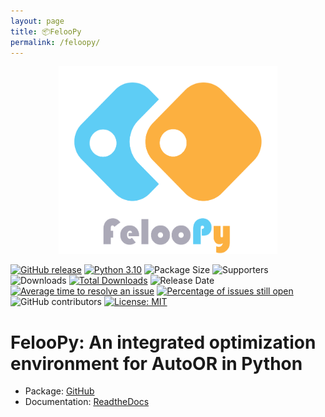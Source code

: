 ```yaml
---
layout: page
title: 📦FelooPy
permalink: /feloopy/
---
```


<p align="center">
  <img title="FelooPy Library in Python" alt="FelooPy Library in Python" src="/images/feloopy.png" width="350" height="300">
</p>


[![GitHub release](https://img.shields.io/badge/version-0.2.6-orange.svg)](https://github.com/ktafakkori/feloopy/releases)
[![Python 3.10](https://img.shields.io/badge/python-3.10-blue.svg)](https://www.python.org/downloads/release/python-310/)
![Package Size](https://img.shields.io/github/languages/code-size/ktafakkori/feloopy)
![Supporters](https://img.shields.io/github/stars/ktafakkori/feloopy)
![Downloads](https://img.shields.io/pypi/dm/feloopy.svg)
[![Total Downloads](https://static.pepy.tech/personalized-badge/feloopy?period=total&units=international_system&left_color=grey&right_color=blue&left_text=downloads)](https://pepy.tech/project/feloopy)
![Release Date](https://img.shields.io/github/release-date/ktafakkori/feloopy.svg)
[![Average time to resolve an issue](http://isitmaintained.com/badge/resolution/ktafakkori/feloopy.svg)](http://isitmaintained.com/project/ktafakkori/feloopy "Average time to resolve an issue")
[![Percentage of issues still open](http://isitmaintained.com/badge/open/ktafakkori/feloopy.svg)](http://isitmaintained.com/project/ktafakkori/feloopy "Percentage of issues still open")
![GitHub contributors](https://img.shields.io/github/contributors/ktafakkori/feloopy.svg)
[![License: MIT](https://img.shields.io/badge/license-MIT-blue.svg)](https://opensource.org/licenses/MIT)

# FelooPy: An integrated optimization environment for AutoOR in Python


- Package: [GitHub](https://github.com/ktafakkori/feloopy)
- Documentation: [ReadtheDocs](https://feloopy.readthedocs.io/en/latest/)

<html>
<head>
    <title>Snake Game</title>
    <style>
        #gameCanvas { background: transparent; }
    </style>
</head>
<body>
    <canvas id="gameCanvas" width="400" height="600"></canvas>
    <script>
        var canvas = document.getElementById('gameCanvas');
        var context = canvas.getContext('2d');

        var snake, prey, direction, updateInterval, drawInterval, gameOver;

        function startGame() {
            snake = [{ top: canvas.height / 2, left: canvas.width / 2, direction: 'right' }];
            prey = generatePrey();
            direction = 'right';
            gameOver = false;

            if (updateInterval) clearInterval(updateInterval);
            if (drawInterval) clearInterval(drawInterval);

            updateInterval = setInterval(update, 100);
            drawInterval = setInterval(draw, 100);
        }

        function generatePrey() {
            return {
                top: Math.floor(Math.random() * (canvas.height / 20)) * 20,
                left: Math.floor(Math.random() * (canvas.width / 20)) * 20
            };
        }

function draw() {
    if (gameOver) {
        startGame();
        return;
    }

    context.clearRect(0, 0, canvas.width, canvas.height);

    context.fillStyle = 'lightblue';
    for (var i = 0; i < snake.length; i++) {
        var segment = snake[i];
        context.save(); 
        context.translate(segment.left + 20, segment.top + 20); 
        context.rotate((segment.direction === 'right' ? 45 : segment.direction === 'down' ? 135 : segment.direction === 'left' ? 225 : 315) * Math.PI / 180);
        
        context.fillRect(-20, -20, 40, 40);

        if (i === 0) {
            context.fillStyle = 'white';
            context.beginPath();
            context.arc(0, -10, 6, 0, Math.PI * 2);
            context.closePath();
            context.fill();
        }

        context.restore(); 
    }

    if (prey !== null) {
        context.fillStyle = 'orange';
        context.save(); 
        context.translate(prey.left + 20, prey.top + 20); 
        context.rotate(45 * Math.PI / 180); 
        context.fillRect(-20, -20, 40, 40); 
        
        context.fillStyle = 'white';
        context.beginPath();
        context.arc(0, -10, 6, 0, Math.PI * 2);
        context.closePath();
        context.fill();
        
        context.restore();
    }
}

        function update() {
            if (gameOver || prey === null) return;

            var head = Object.assign({}, snake[0]);
            var preyDirection;

            if (prey.top < head.top) {
                direction = 'up';
                preyDirection = 'down';
            } else if (prey.top > head.top) {
                direction = 'down';
                preyDirection = 'up';
            } else if (prey.left < head.left) {
                direction = 'left';
                preyDirection = 'right';
            } else if (prey.left > head.left) {
                direction = 'right';
                preyDirection = 'left';
            }

            head.direction = direction;

            if (direction === 'left') {
                head.left -= 20;
            } else if (direction === 'right') {
                head.left += 20;
            } else if (direction === 'up') {
                head.top -= 20;
            } else if (direction === 'down') {
                head.top += 20;
            }

            snake.unshift(head);

            if (head.left === prey.left && head.top === prey.top) {
                snake.push({});
                prey = generatePrey();
            } else {
                snake.pop();
            }
        }

        startGame();
    </script>
</body>
</html>


<!--#comment
<div class="feloopy-options">

  <div class="feloopy-option">
    <h3>Free</h3>
    <ul>
      <li>Feature 1</li>
      <li>Feature 2</li>
  
    </ul>
    <a href="" class="btn">Select</a>
  </div>

  <div class="feloopy-option">
    <h3>Extensions</h3>
    <ul>
      <li>Feature 1</li>
      <li>Feature 2</li>

    </ul>
    <a href="" class="btn">Select</a>
  </div>

  <div class="feloopy-option">
    <h3>Premium</h3>
    <ul>
      <li>Feature 1</li>
      <li>Feature 2</li>

    </ul>
    <a href="" class="btn">Select</a>
  </div>
</div> 
#-->